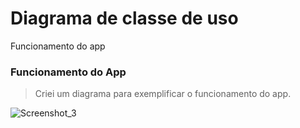 # Diagrama de classe de uso

Funcionamento do app

### Funcionamento do App

> Criei um diagrama para exemplificar o funcionamento do app.

![Screenshot_3](https://user-images.githubusercontent.com/73204469/195923445-b5fe2410-449b-4017-aeec-594d4c51e087.jpg)

